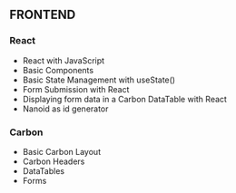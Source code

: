 ## FRONTEND

### React
* React with JavaScript
* Basic Components
* Basic State Management with useState()
* Form Submission with React
* Displaying form data in a Carbon DataTable with React
* Nanoid as id generator

### Carbon
* Basic Carbon Layout
* Carbon Headers
* DataTables
* Forms
